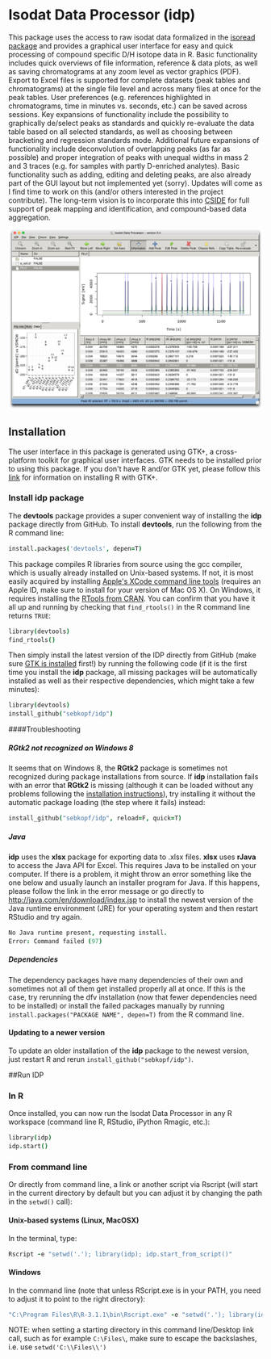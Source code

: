 Isodat Data Processor (idp)
===

This package uses the access to raw isodat data formalized in the [isoread package](https://github.com/sebkopf/isoread) and provides a graphical user interface for easy and quick processing of compound specific D/H isotope data in R. Basic functionality includes quick overviews of file information, reference & data plots, as well as saving chromatograms at any zoom level as vector graphics (PDF). Export to Excel files is supported for complete datasets (peak tables and chromatograms) at the single file level and across many files at once for the peak tables. User preferences (e.g. references highlighted in chromatograms, time in minutes vs. seconds, etc.) can be saved across sessions. Key expansions of functionality include the possibility to graphically de/select peaks as standards and quickly re-evaluate the data table based on all selected standards, as well as choosing between bracketing and regression standards mode. Additional future expansions of functionality include deconvolution of overlapping peaks (as far as possible) and proper integration of peaks with unequal widths in mass 2 and 3 traces (e.g. for samples with partly D-enriched analytes). Basic functionality such as adding, editing and deleting peaks, are also already part of the GUI layout but not implemented yet (sorry). Updates will come as I find time to work on this (and/or others interested in the project contribute). The long-term vision is to incorporate this into [CSIDE](https://github.com/sebkopf/isoread) for full support of peak mapping and identification, and compound-based data aggregation.

![Screenshot of the Isodat Data Processor](/inst/doc/screenshot.png?raw=true)

## Installation

The user interface in this package is generated using GTK+, a cross-platform toolkit for graphical user interfaces. GTK needs to be installed prior to using this package. If you don't have R and/or GTK yet, please follow this [link](https://gist.github.com/sebkopf/9405675) for information on installing R with GTK+. 

### Install idp package

The **devtools** package provides a super convenient way of installing the **idp** package directly from GitHub. To install **devtools**, run the following from the R command line:
```coffee
install.packages('devtools', depen=T) 
```

This package compiles R libraries from source using the gcc compiler, which is usually already installed on Unix-based systems. If not, it is most easily acquired by installing [Apple's XCode command line tools](https://developer.apple.com/downloads/) (requires an Apple ID, make sure to install for your version of Mac OS X). On Windows, it requires installing the [RTools from CRAN](http://cran.r-project.org/bin/windows/Rtools/). You can confirm that you have it all up and running by checking that ```find_rtools()``` in the R command line returns ```TRUE```:

```coffee
library(devtools)
find_rtools()
```
Then simply install the latest version of the IDP directly from GitHub (make sure [GTK is installed](https://gist.github.com/sebkopf/9405675) first!) by running the following code (if it is the first time you install the **idp** package, all missing packages will be automatically installed as well as their respective dependencies, which might take a few minutes):

```coffee
library(devtools)
install_github("sebkopf/idp")
```

####Troubleshooting

##### RGtk2 not recognized on Windows 8 

It seems that on Windows 8, the **RGtk2** package is sometimes not recognized during package installations from source. If **idp** installation fails with an error that **RGtk2** is missing (although it can be loaded without any problems following the [installation instructions](https://gist.github.com/sebkopf/9405675)), try installing it without the automatic package loading (the step where it fails) instead: 

```coffee
install_github("sebkopf/idp", reload=F, quick=T)
```

##### Java
**idp** uses the **xlsx** package for exporting data to .xlsx files. **xlsx** uses **rJava** to access the Java API for Excel. This requires Java to be installed on your computer. If there is a problem, it might throw an error something like the one below and usually launch an installer program for Java. If this happens, please follow the link in the error message or go directly to http://java.com/en/download/index.jsp to install the newest version of the Java runtime environment (JRE) for your operating system and then restart RStudio and try again.

```coffee
No Java runtime present, requesting install.
Error: Command failed (97)
```

##### Dependencies
The dependency packages have many dependencies of their own and sometimes not all of them get installed properly all at once. If this is the case, try rerunning the dfv installation (now that fewer dependencies need to be installed) or install the failed packages manually by running ```install.packages("PACKAGE NAME", depen=T)``` from the R command line.


#### Updating to a newer version

To update an older installation of the **idp** package to the newest version, just restart R and rerun ```install_github("sebkopf/idp")```. 


##Run IDP

### In R
Once installed, you can now run the Isodat Data Processor in any R workspace (command line R, RStudio, iPython Rmagic, etc.):

```coffee
library(idp)
idp.start()
```

### From command line

Or directly from command line, a link or another script via Rscript (will start in the current directory by default but you can adjust it by changing the path in the ```setwd()``` call):

#### Unix-based systems (Linux, MacOSX)

In the terminal, type:
```coffee
Rscript -e "setwd('.'); library(idp); idp.start_from_script()"
```

#### Windows

In the command line (note that unless RScript.exe is in your PATH, you need to adjust it to point to the right directory):
```coffee
"C:\Program Files\R\R-3.1.1\bin\Rscript.exe" -e "setwd('.'); library(idp); idp.start_from_script()"
```

NOTE: when setting a starting directory in this command line/Desktop link call, such as for example ```C:\Files\```, make sure to escape the backslashes, i.e. use ```setwd('C:\\Files\\')```

